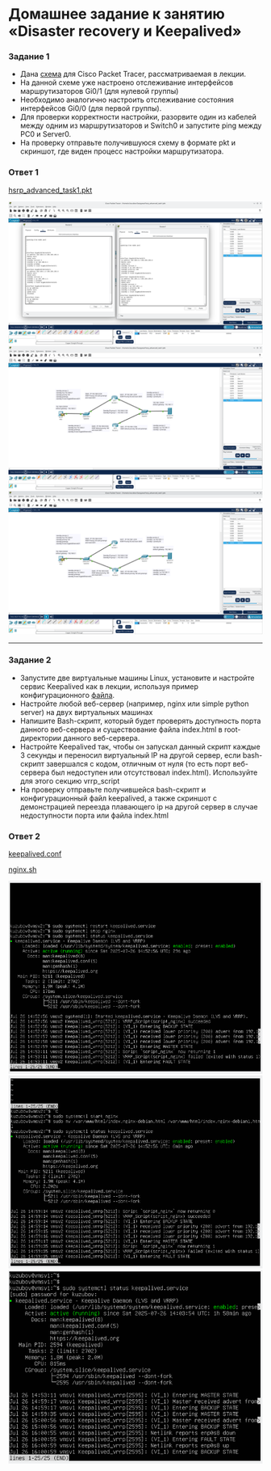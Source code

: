 # Домашнее задание к занятию «Disaster recovery и Keepalived»


### Задание 1
- Дана [схема](1/hsrp_advanced.pkt) для Cisco Packet Tracer, рассматриваемая в лекции.
- На данной схеме уже настроено отслеживание интерфейсов маршрутизаторов Gi0/1 (для нулевой группы)
- Необходимо аналогично настроить отслеживание состояния интерфейсов Gi0/0 (для первой группы).
- Для проверки корректности настройки, разорвите один из кабелей между одним из маршрутизаторов и Switch0 и запустите ping между PC0 и Server0.
- На проверку отправьте получившуюся схему в формате pkt и скриншот, где виден процесс настройки маршрутизатора.

### Ответ 1

[hsrp_advanced_task1.pkt](https://github.com/EscEller/netology-homework/blob/main/sflt-01/hsrp_advanced_task1.pkt)

![Скриншот-1](https://github.com/EscEller/netology-homework/blob/main/sflt-01/png/1.png)
![Скриншот-2](https://github.com/EscEller/netology-homework/blob/main/sflt-01/png/2.png)
![Скриншот-3](https://github.com/EscEller/netology-homework/blob/main/sflt-01/png/3.png)

 ---

### Задание 2
- Запустите две виртуальные машины Linux, установите и настройте сервис Keepalived как в лекции, используя пример конфигурационного [файла](1/keepalived-simple.conf).
- Настройте любой веб-сервер (например, nginx или simple python server) на двух виртуальных машинах
- Напишите Bash-скрипт, который будет проверять доступность порта данного веб-сервера и существование файла index.html в root-директории данного веб-сервера.
- Настройте Keepalived так, чтобы он запускал данный скрипт каждые 3 секунды и переносил виртуальный IP на другой сервер, если bash-скрипт завершался с кодом, отличным от нуля (то есть порт веб-сервера был недоступен или отсутствовал index.html). Используйте для этого секцию vrrp_script
- На проверку отправьте получившейся bash-скрипт и конфигурационный файл keepalived, а также скриншот с демонстрацией переезда плавающего ip на другой сервер в случае недоступности порта или файла index.html

### Ответ 2

[keepalived.conf](https://github.com/EscEller/netology-homework/blob/main/sflt-01/keepalived.conf)

[nginx.sh](https://github.com/EscEller/netology-homework/blob/main/sflt-01/nginx.sh)

![Скриншот-4](https://github.com/EscEller/netology-homework/blob/main/sflt-01/png/4.png)
![Скриншот-5](https://github.com/EscEller/netology-homework/blob/main/sflt-01/png/5.png)
![Скриншот-6](https://github.com/EscEller/netology-homework/blob/main/sflt-01/png/6.png)

